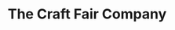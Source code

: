 ---
title: "The Craft Fair Company"
url: /chester-le-street/the-craft-fair-company/
shop: Basteln
---